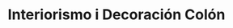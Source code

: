 ---
title: "Interiorismo i Decoración Colón"
url: /sant-boi-de-llobregat/interiorismo-i-decoracion-colon/
shop: muebles
---